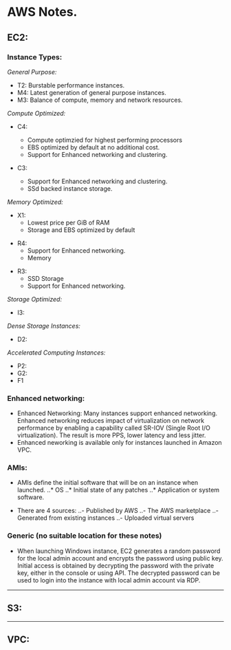# AWS Notes.

## EC2:

### Instance Types:
*General Purpose:*
- T2: Burstable performance instances.
- M4: Latest generation of general purpose instances.
- M3: Balance of compute, memory and network resources.

*Compute Optimized:*
- C4: 
  * Compute optimzied for highest performing processors
  * EBS optimized by default at no additional cost.
  * Support for Enhanced networking and clustering.

- C3: 
  * Support for Enhanced networking and clustering.
  * SSd backed instance storage.

*Memory Optimized:*
- X1:
  * Lowest price per GiB of RAM
  * Storage and EBS optimized by default

* R4:
    * Support for Enhanced networking.
    * Memory
 
- R3:
  - SSD Storage
  - Support for Enhanced networking.

*Storage Optimized:*
  - I3:

*Dense Storage Instances:*
  - D2:

*Accelerated Computing Instances:*
  - P2:
  - G2:
  - F1

### Enhanced networking:
* Enhanced Networking: Many instances support enhanced networking. Enhanced networking reduces
  impact of virtualization on network performance by enabling a capability called SR-IOV
  (Single Root I/O virtualization). The result is more PPS, lower latency and less jitter.
* Enhanced neworking is available only for instances launched in Amazon VPC.


### AMIs:
* AMIs define the initial software that will be on an instance when launched.
..* OS
..* Initial state of any patches
..* Application or system software.

* There are 4 sources:
..- Published by AWS
..- The AWS marketplace
..- Generated from existing instances
..- Uploaded virtual servers


### Generic (no suitable location for these notes)

* When launching Windows instance, EC2 generates a random password for the local admin
  account and encrypts the password using public key. Initial access is obtained by
  decrypting the password with the private key, either in the console or using API.
  The decrypted password can be used to login into the instance with local admin account
  via RDP.





---

## S3:



---

## VPC:

